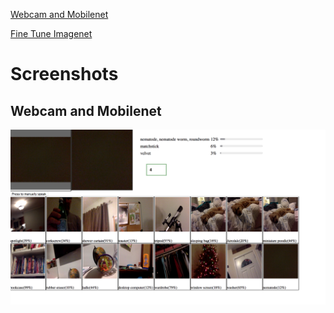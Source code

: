 [Webcam and Mobilenet](webcam-mobilenet/)

[Fine Tune Imagenet](fine-tune-imagenet/)


# Screenshots
## Webcam and Mobilenet
![Webcam and Mobilenet](images/webcam-mobilenet.png)





